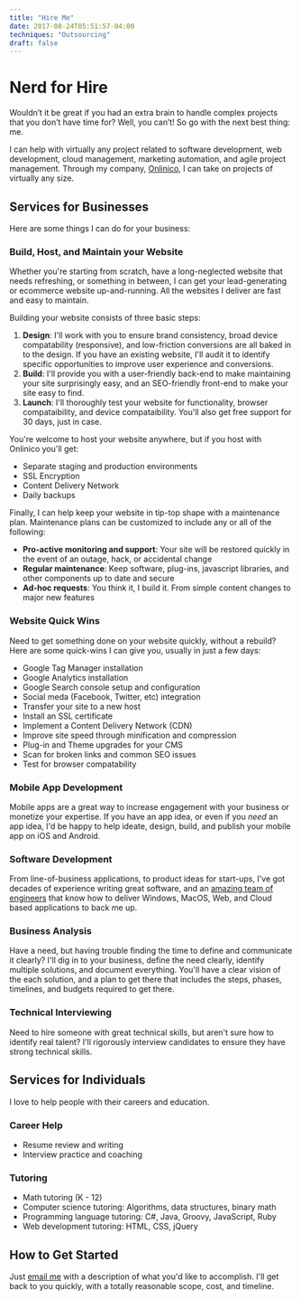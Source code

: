 ```yaml
---
title: "Hire Me"
date: 2017-08-24T05:51:57-04:00
techniques: "Outsourcing"
draft: false
---
```

# Nerd for Hire

Wouldn’t it be great if you had an extra brain to handle complex projects that you don’t have time for? Well, you can’t! So go with the next best thing: me.

I can help with virtually any project related to software development, web development, cloud management, marketing automation, and agile project management. Through my company, [Onlinico](https://www.onlini.co/), I can take on projects of virtually any size.

## Services for Businesses

Here are some things I can do for your business:

### Build, Host, and Maintain your Website

Whether you're starting from scratch, have a long-neglected website that needs refreshing, or something in between, I can get your lead-generating or ecommerce website up-and-running. All the websites I deliver are fast and easy to maintain.

Building your website consists of three basic steps:

1. **Design**: I'll work with you to ensure brand consistency, broad device compatability (responsive), and low-friction conversions are all baked in to the design. If you have an existing website, I'll audit it to identify specific opportunities to improve user experience and conversions.
1. **Build**: I'll provide you with a user-friendly back-end to make maintaining your site surprisingly easy, and an SEO-friendly front-end to make your site easy to find.
1. **Launch**: I'll thoroughly test your website for functionality, browser compataibility, and device compataibility. You'll also get free support for 30 days, just in case.

You're welcome to host your website anywhere, but if you host with Onlinico you'll get:

* Separate staging and production environments
* SSL Encryption
* Content Delivery Network
* Daily backups

Finally, I can help keep your website in tip-top shape with a maintenance plan. Maintenance plans can be customized to include any or all of the following:

* **Pro-active monitoring and support**: Your site will be restored quickly in the event of an outage, hack, or accidental change
* **Regular maintenance**: Keep software, plug-ins, javascript libraries, and other components up to date and secure
* **Ad-hoc requests**: You think it, I build it. From simple content changes to major new features

### Website Quick Wins

Need to get something done on your website quickly, without a rebuild? Here are some quick-wins I can give you, usually in just a few days:

* Google Tag Manager installation
* Google Analytics installation
* Google Search console setup and configuration
* Social meda (Facebook, Twitter, etc) integration
* Transfer your site to a new host
* Install an SSL certificate
* Implement a Content Delivery Network (CDN)
* Improve site speed through minification and compression
* Plug-in and Theme upgrades for your CMS
* Scan for broken links and common SEO issues
* Test for browser compatability

### Mobile App Development

Mobile apps are a great way to increase engagement with your business or monetize your expertise. If you have an app idea, or even if you *need* an app idea, I'd be happy to help ideate, design, build, and publish your mobile app on iOS and Android.

### Software Development

From line-of-business applications, to product ideas for start-ups, I've got decades of experience writing great software, and an [amazing team of engineers](https://www.onlini.co/) that know how to deliver Windows, MacOS, Web, and Cloud based applications to back me up.

### Business Analysis

Have a need, but having trouble finding the time to define and communicate it clearly? I'll dig in to your business, define the need clearly, identify multiple solutions, and document everything. You'll have a clear vision of the each solution, and a plan to get there that includes the steps, phases, timelines, and budgets required to get there.

### Technical Interviewing

Need to hire someone with great technical skills, but aren't sure how to identify real talent? I'll rigorously interview candidates to ensure they have strong technical skills.

## Services for Individuals

I love to help people with their careers and education.

### Career Help

* Resume review and writing
* Interview practice and coaching

### Tutoring

* Math tutoring (K - 12)
* Computer science tutoring: Algorithms, data structures, binary math
* Programming language tutoring: C#, Java, Groovy, JavaScript, Ruby
* Web development tutoring: HTML, CSS, jQuery

## How to Get Started

Just [email me](mailto:james.tharpe@onlini.co) with a description of what you'd like to accomplish. I'll get back to you quickly, with a totally reasonable scope, cost, and timeline.